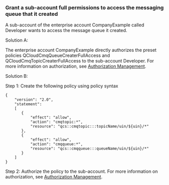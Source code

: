 ### Grant a sub-account full permissions to access the messaging queue that it created

A sub-account of the enterprise account CompanyExample called Developer wants to access the message queue it created.

Solution A:

The enterprise account CompanyExample directly authorizes the preset policies QCloudCmqQueueCreaterFullAccess and QCloudCmqTopicCreaterFullAccess to the sub-account Developer. For more information on authorization, see [Authorization Management](https://intl.cloud.tencent.com/document/product/378/8961).

Solution B:

Step 1: Create the following policy using policy syntax

```
{
    "version": "2.0",
    "statement":
    [
       {
           "effect": "allow",
           "action": "cmqtopic:*",
           "resource": "qcs::cmqtopic:::topicName/uin/${uin}/*"
       },
       {
           "effect": "allow",
           "action": "cmqqueue:*",
           "resource": "qcs::cmqqueue:::queueName/uin/${uin}/*"
       }
    ]
}
```

Step 2: Authorize the policy to the sub-account. For more information on authorization, see [Authorization Management](https://intl.cloud.tencent.com/document/product/378/8961).


